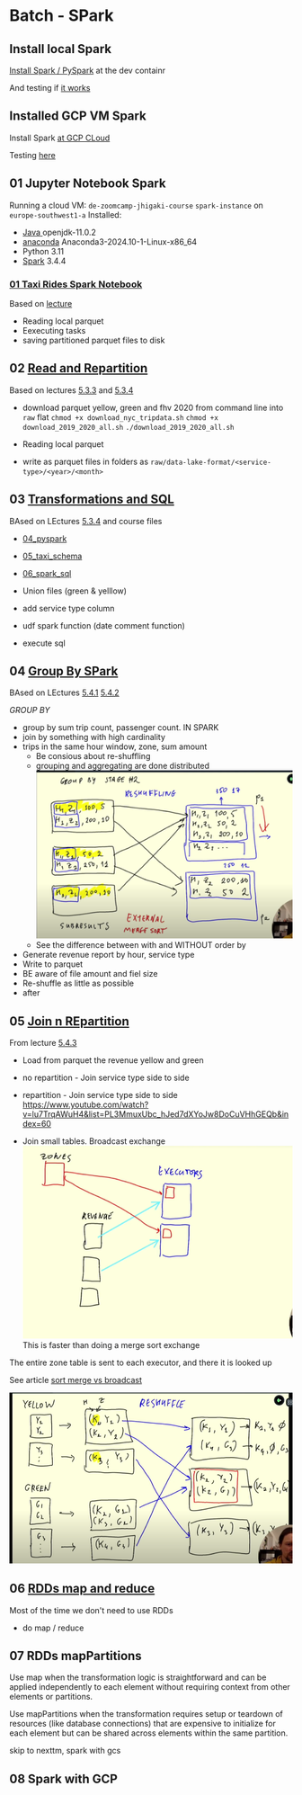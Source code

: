 # Batch - SPark

## Install local Spark
 [Install Spark / PySpark](install_local_pyspark.md#install-spark-on-my-dev-container) at the dev containr

And testing if [it works](./testing_dev_container_spark.ipynb)

## Installed GCP VM Spark
Install Spark [at GCP CLoud](install_local_pyspark.md#install-spark-on-gcp-cloud)

Testing [here](./testing_gcp_vm_spark.ipynb)

## 01 Jupyter Notebook Spark 
Running a cloud VM: `de-zoomcamp-jhigaki-course` `spark-instance` on `europe-southwest1-a`
Installed:
* [Java ](./install_local_pyspark.md#install-java-1)  openjdk-11.0.2
* [anaconda](./install_local_pyspark.md#install-python-conda)  Anaconda3-2024.10-1-Linux-x86_64
* Python 3.11 
* [Spark](./install_local_pyspark.md#install-spark-1) 3.4.4

### [01 Taxi Rides Spark Notebook](./01_taxy_rides_spark.ipynb)
Based on [lecture](https://www.youtube.com/watch?v=ti3aC1m3rE8&list=PL3MmuxUbc_hJed7dXYoJw8DoCuVHhGEQb&index=55)
* Reading local parquet
* Eexecuting tasks
* saving partitioned parquet files to disk

## 02 [Read and Repartition](./02_taxi_rides_spark.ipynb)
Based on lectures [5.3.3](https://www.youtube.com/watch?v=CI3P4tAtru4&list=PL3MmuxUbc_hJed7dXYoJw8DoCuVHhGEQb&index=56) and [5.3.4](https://www.youtube.com/watch?v=uAlp2VuZZPY&list=PL3MmuxUbc_hJed7dXYoJw8DoCuVHhGEQb&index=57)

* download parquet yellow, green and fhv 2020 from command line into `raw` flat 
`chmod +x download_nyc_tripdata.sh`
`chmod +x download_2019_2020_all.sh`
`./download_2019_2020_all.sh`


* Reading local parquet
* write as parquet files in folders as `raw/data-lake-format/<service-type>/<year>/<month>` 

## 03 [Transformations and SQL](./03_taxi_rides_spark.ipynb)
BAsed on LEctures [5.3.4](https://www.youtube.com/watch?v=uAlp2VuZZPY&list=PL3MmuxUbc_hJed7dXYoJw8DoCuVHhGEQb&index=57)
and course files 
* [04_pyspark](https://github.com/DataTalksClub/data-engineering-zoomcamp/blob/main/05-batch/code/04_pyspark.ipynb)
* [05_taxi_schema](https://github.com/DataTalksClub/data-engineering-zoomcamp/blob/main/05-batch/code/05_taxi_schema.ipynb)
* [06_spark_sql](https://github.com/DataTalksClub/data-engineering-zoomcamp/blob/main/05-batch/code/06_spark_sql.ipynb)

* Union files (green & yelllow)
* add service type column
* udf spark function (date comment function)
* execute sql

## 04 [Group By SPark](./04_taxi_rides_spark.ipynb)
BAsed on LEctures [5.4.1](https://www.youtube.com/watch?v=68CipcZt7ZA&list=PL3MmuxUbc_hJed7dXYoJw8DoCuVHhGEQb&index=58)
[5.4.2](https://www.youtube.com/watch?v=9qrDsY_2COo&list=PL3MmuxUbc_hJed7dXYoJw8DoCuVHhGEQb&index=59)

*GROUP BY*

- group by sum trip count, passenger count. IN SPARK
- join by something with high cardinality
- trips in the same hour window, zone, sum amount
    - Be consious about re-shuffling
    - grouping and aggregating are done distributed
        ![alt text](../_resources/05-batch/readme.md/image.png)
    - See the difference between with and WITHOUT order by
- Generate revenue report by hour, service type
- Write to parquet
- BE aware of file amount and fiel size
- Re-shuffle as little as possible 
- after 


## 05 [Join n REpartition](./05_taxi_rides_spark.ipynb)
From lecture [5.4.3](https://www.youtube.com/watch?v=lu7TrqAWuH4&list=PL3MmuxUbc_hJed7dXYoJw8DoCuVHhGEQb&index=60)
- Load from parquet the revenue yellow and green
- no repartition - Join service type side to side
- repartition - Join service type side to side
https://www.youtube.com/watch?v=lu7TrqAWuH4&list=PL3MmuxUbc_hJed7dXYoJw8DoCuVHhGEQb&index=60

- Join small tables. Broadcast exchange
![alt text](../_resources/05-batch/readme.md/image-2.png)
This is faster than doing a merge sort exchange

The entire zone table is sent to each executor, and there it is looked up

See article [sort merge vs broadcast](https://medium.com/swlh/spark-joins-tuning-part-1-sort-merge-vs-broadcast-a98d82610cf0)

![alt text](../_resources/05-batch/readme.md/image-1.png)


## 06 [RDDs map and reduce](./06_taxi_rides_spark.ipynb)
Most of the time we don't need to use RDDs
- do map / reduce  

## 07 RDDs mapPartitions


Use map when the transformation logic is straightforward and can be applied independently to each element without requiring context from other elements or partitions.

Use mapPartitions when the transformation requires setup or teardown of resources (like database connections) that are expensive to initialize for each element but can be shared across elements within the same partition.


skip to nexttm, spark with gcs 

## 08 Spark with GCP 






    

